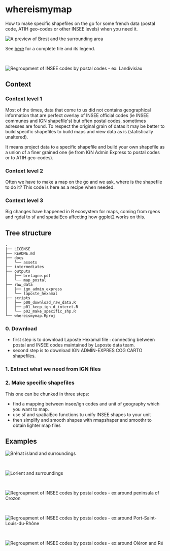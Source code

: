 # whereismymap

How to make specific shapefiles on the go for some french data (postal code, ATIH geo-codes or other INSEE levels) when you need it.

![A preview of Brest and the surrounding area](docs/assets/focus_brest.png)

See [here](outputs/bretagne.pdf) for a complete file and its legend.

<br>

![Regroupment of INSEE codes by postal codes - ex: Landivisiau](docs/assets/focus_rgp_postal_landivisiau.png)

## Context

### Context level 1

Most of the times, data that come to us did not contains geographical information that are perfect overlay of INSEE official codes (ie INSEE communes and IGN shapefile's) but often postal codes, sometimes adresses are found. To respect the original grain of datas it may be better to build specific shapefiles to build maps and view data as is (statistically unaltered).

It means project data to a specific shapefile and build your own shapefile as a union of a finer grained one (ie from IGN Admin Express to postal codes or to ATIH geo-codes).

### Context level 2

Often we have to make a map on the go and we ask, where is the shapefile to do it? This code is here as a recipe when needed.

### Context level 3

Big changes have happened in R ecosystem for maps, coming from rgeos and rgdal to sf and spatialEco affecting how ggplot2 works on this.

## Tree structure

```shell
.
├── LICENSE
├── README.md
├── docs
│   └── assets
├── intermediates
├── outputs
│   ├── bretagne.pdf
│   └── map_postal
├── raw_data
│   ├── ign_admin_express
│   └── laposte_hexamal
├── scripts
│   ├── p00_download_raw_data.R
│   ├── p01_keep_ign_d_interet.R
│   └── p02_make_specific_shp.R
└── whereismymap.Rproj
```

### 0. Download

- first step is to download Laposte Hexamal file : connecting between postal and INSEE codes maintained by Laposte data team.
- second step is to download IGN ADMIN-EXPRES COG CARTO shapefiles.

### 1. Extract what we need from IGN files

### 2. Make specific shapefiles

This one can be chunked in three steps:

- find a mapping between insee/ign codes and unit of geography which you want to map.
- use sf and spatialEco functions tu unify INSEE shapes to your unit
- then simplify and smooth shapes with rmapshaper and smoothr to obtain lighter map files

## Examples


![Bréhat island and surroundings](docs/assets/brehat_et_co.png)

<br>

![Lorient and surroundings](docs/assets/lorient_et_co.png)

<br>

![Regroupment of INSEE codes by postal codes - ex:around peninsula of Crozon](docs/assets/focus_rgp_postal_crozon.png)

<br>

![Regroupment of INSEE codes by postal codes - ex:around Port-Saint-Louis-du-Rhône](docs/assets/focus_port_st_louis_du_rhone.png)

<br>

![Regroupment of INSEE codes by postal codes - ex:around Oléron and Ré](docs/assets/focus_io_ir.png)

